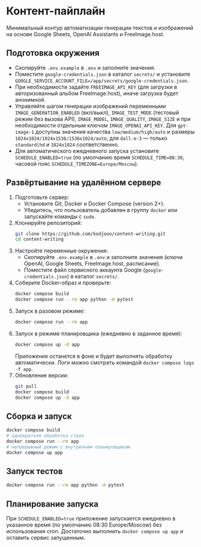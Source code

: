 # Контент-пайплайн

Минимальный контур автоматизации генерации текстов и изображений на основе Google Sheets, OpenAI Assistants и FreeImage.host.

## Подготовка окружения
- Скопируйте `.env.example` в `.env` и заполните значения.
- Поместите `google-credentials.json` в каталог `secrets/` и установите `GOOGLE_SERVICE_ACCOUNT_FILE=/app/secrets/google-credentials.json`.
- При необходимости задайте `FREEIMAGE_API_KEY` (для загрузки в авторизованный альбом FreeImage.host), иначе загрузка будет анонимной.
- Управляйте шагом генерации изображений переменными `IMAGE_GENERATION_ENABLED` (вкл/выкл), `IMAGE_TEST_MODE` (тестовый режим без вызова API), `IMAGE_MODEL`, `IMAGE_QUALITY`, `IMAGE_SIZE` и при необходимости отдельным ключом `IMAGE_OPENAI_API_KEY`. Для `gpt-image-1` доступны значения качества `low/medium/high/auto` и размеры `1024x1024/1024x1536/1536x1024/auto`; для `dall-e-3` — только `standard|hd` и `1024x1024` соответственно.
- Для автоматического ежедневного запуска установите `SCHEDULE_ENABLED=true` (по умолчанию время `SCHEDULE_TIME=08:30`, часовой пояс `SCHEDULE_TIMEZONE=Europe/Moscow`).

## Развёртывание на удалённом сервере
1. Подготовьте сервер:
   - Установите Git, Docker и Docker Compose (version 2+).
   - Убедитесь, что пользователь добавлен в группу `docker` или запускайте команды с `sudo`.
2. Клонируйте репозиторий:
   ```bash
   git clone https://github.com/kodjooo/content-writing.git
   cd content-writing
   ```
3. Настройте переменные окружения:
   - Скопируйте `.env.example` в `.env` и заполните значения (ключи OpenAI, Google Sheets, FreeImage.host, расписание).
   - Поместите файл сервисного аккаунта Google (`google-credentials.json`) в каталог `secrets/`.
4. Соберите Docker-образ и проверьте:
   ```bash
   docker compose build
   docker compose run --rm app python -m pytest
   ```
5. Запуск в разовом режиме:
   ```bash
   docker compose run --rm app
   ```
6. Запуск в режиме планировщика (ежедневно в заданное время):
   ```bash
   docker compose up -d app
   ```
   Приложение останется в фоне и будет выполнять обработку автоматически. Логи можно смотреть командой `docker compose logs -f app`.
7. Обновление версии:
   ```bash
   git pull
   docker compose build
   docker compose up -d app
   ```

## Сборка и запуск
```bash
docker compose build
# однократная обработка строк
docker compose run --rm app
# непрерывный режим с внутренним планировщиком
docker compose up app
```

## Запуск тестов
```bash
docker compose run --rm app python -m pytest
```

## Планирование запуска
При `SCHEDULE_ENABLED=true` приложение запускается ежедневно в указанное время (по умолчанию 08:30 Europe/Moscow) без использования cron. Достаточно выполнить `docker compose up app` и оставить сервис запущенным.
